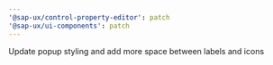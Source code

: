 ```yaml
---
'@sap-ux/control-property-editor': patch
'@sap-ux/ui-components': patch
---
```


Update popup styling and add more space between labels and icons
